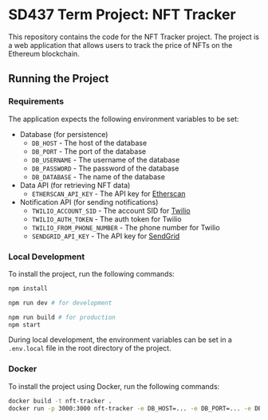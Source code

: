 # SD437 Term Project: NFT Tracker

This repository contains the code for the NFT Tracker project. The project is a web application that allows users to track the price of NFTs on the Ethereum blockchain.

## Running the Project

### Requirements
The application expects the following environment variables to be set:

- Database (for persistence)
  - `DB_HOST` - The host of the database
  - `DB_PORT` - The port of the database
  - `DB_USERNAME` - The username of the database
  - `DB_PASSWORD` - The password of the database
  - `DB_DATABASE` - The name of the database
- Data API (for retrieving NFT data)
  - `ETHERSCAN_API_KEY` - The API key for [Etherscan](https://etherscan.io/apis)
- Notification API (for sending notifications)
  - `TWILIO_ACCOUNT_SID` - The account SID for [Twilio](https://www.twilio.com/docs/usage/api)
  - `TWILIO_AUTH_TOKEN` - The auth token for Twilio
  - `TWILIO_FROM_PHONE_NUMBER` - The phone number for Twilio
  - `SENDGRID_API_KEY` - The API key for [SendGrid](https://sendgrid.com/docs/for-developers/sending-email/api-getting-started/)

### Local Development
To install the project, run the following commands:

```bash
npm install

npm run dev # for development

npm run build # for production
npm start
```



During local development, the environment variables can be set in a `.env.local` file in the root directory of the project.

### Docker
To install the project using Docker, run the following commands:

```bash
docker build -t nft-tracker .
docker run -p 3000:3000 nft-tracker -e DB_HOST=... -e DB_PORT=... -e DB_USERNAME=... -e DB_PASSWORD=... -e DB_DATABASE=... -e ETHERSCAN_API_KEY=... -e TWILIO_ACCOUNT_SID=... -e TWILIO_AUTH_TOKEN=... -e TWILIO_FROM_PHONE_NUMBER=... -e SENDGRID_API_KEY=...
```